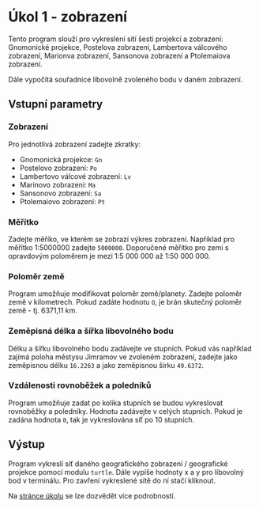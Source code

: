 # Úkol 1 - zobrazení

Tento program slouží pro vykreslení sítí šesti projekcí a zobrazení:
Gnomonické projekce, Postelova zobrazení, Lambertova válcového zobrazení, Marionva zobrazení, Sansonova zobrazení a Ptolemaiova zobrazení.

Dále vypočítá souřadnice libovolně zvoleného bodu v daném zobrazení.

## Vstupní parametry

### Zobrazení
Pro jednotlivá zobrazení zadejte zkratky:
* Gnomonická projekce: `Gn`
* Postelovo zobrazení: `Po`
* Lambertovo válcové zobrazení: `Lv`
* Marinovo zobrazení: `Ma`
* Sansonovo zobrazení: `Sa`
* Ptolemaiovo zobrazení: `Pt`

### Měřítko
Zadejte měříko, ve kterém se zobrazí výkres zobrazení. Například pro měřítko 1:5000000 zadejte `5000000`. 
Doporučené měřítko pro zemi s opravdovým poloměrem je mezi 1:5 000 000 až 1:50 000 000. 

### Poloměr země
Program umožňuje modifikovat poloměr země/planety. Zadejte poloměr země v kilometrech. Pokud zadáte hodnotu `O`, je brán skutečný poloměr země - tj. 6371,11 km.

### Zeměpisná délka a šířka libovolného bodu
Délku a šířku libovolného bodu zadávejte ve stupních. Pokud vás například zajímá poloha městysu Jimramov ve zvoleném zobrazení, zadejte jako zeměpisnou délku `16.2263` a jako zeměpisnou šírku `49.6372`. 

### Vzdálenosti rovnoběžek a poledníků
Program umožňuje zadat po kolika stupních se budou vykreslovat rovnoběžky a poledníky. Hodnotu zadávejte v celých stupních. Pokud je zadána hodnota `0`, tak je vykreslována síť po 10 stupních. 

## Výstup
Program vykreslí síť daného geografického zobrazení / geografické projekce pomocí modulu `turtle`. Dále vypíše hodnoty x a y pro libovolný bod v terminálu.
Pro zavření vykreslené sítě do ní stačí kliknout.

Na [stránce úkolu](https://github.com/xtompok/uvod-do-prg_20/tree/master/du01) se lze dozvědět více podrobností.
